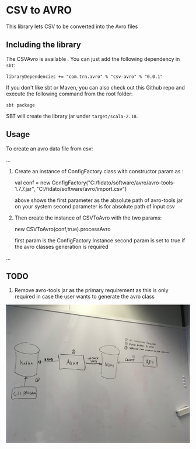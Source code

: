 # CSV to AVRO

This library lets CSV to be converted into the Avro files

## Including the library

The CSVAvro is available . You can just add the following dependency in `sbt`:

```
libraryDependencies += "com.trn.avro" % "csv-avro" % "0.0.1"
```


If you don't like sbt or Maven, you can also check out this Github repo and execute the following command from the root folder:

    sbt package

SBT will create the library jar under `target/scala-2.10`.

## Usage

To create an avro data file from csv:

...

1. Create an instance of ConfigFactory class with constructor param as :

	val conf = new ConfigFactory("C:/fidato/software/avro/avro-tools-1.7.7.jar", "C:/fidato/software/avro/import.csv")
	
	above shows the first parameter as the absolute path of avro-tools jar on your system
	second parameter is for absolute path of input csv
	
2. Then create the instance of CSVToAvro with the two params:

	new CSVToAvro(conf,true).processAvro
	
	first param is the ConfigFactory Instance
	second param is set to true if the avro classes generation is required 
	
...

## TODO

1. Remove avro-tools jar as the primary requirement as this is only required in case the user wants to generate the avro class

![Alt text](/img.jpg?raw=true "Optional Title")
